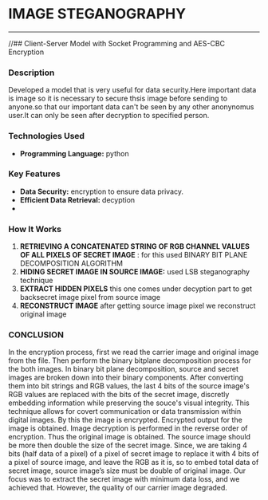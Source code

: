 # IMAGE STEGANOGRAPHY
---
//## Client-Server Model with Socket Programming and AES-CBC Encryption

### Description
Developed a model that is very useful for data security.Here important data is image so it is necessary to secure thsis image before sending to anyone.so that our important data can't be seen by any other anonynomus user.It can only be seen after decryption to specified person.

### Technologies Used
- **Programming Language:** python
### Key Features
- **Data Security:**  encryption to ensure data privacy.
- **Efficient Data Retrieval:** decyption
- 

### How It Works
1. **RETRIEVING A CONCATENATED STRING OF RGB CHANNEL VALUES OF ALL PIXELS OF SECRET IMAGE** : for this used BINARY BIT PLANE DECOMPOSITION ALGORITHM
2. **HIDING SECRET IMAGE IN SOURCE IMAGE:** used LSB steganography technique
3. **EXTRACT HIDDEN PIXELS** this one comes under decyption part to get backsecret image pixel from source image
4. **RECONSTRUCT IMAGE** after getting source image pixel we reconstruct original image

### CONCLUSION
In the encryption process, first we read the carrier image and original image from the file. Then perform the binary bitplane decomposition process for the both images. In binary bit plane decomposition, source and secret images are broken down into their binary components. After converting them into bit strings and RGB values, the last 4 bits  of the source image's RGB values are replaced with the  bits of the secret image, discretly embedding information while preserving the souce's visual integrity. This technique allows for covert communication or data transmission within digital images. By this the image is encrypted. Encrypted output for the image is obtained. Image decryption is performed in the reverse order of encryption. Thus the original image is obtained.
The source image should be more then double the size of the secret image. Since, we are taking 4 bits (half data of a pixel) of a pixel of secret image to replace it with 4 bits of a pixel of source image, and leave the RGB as it is, so to embed total data of secret image, source image’s size must be double of original image.
Our focus was to extract the secret image with minimum data loss, and we achieved that. However, the quality of our carrier image degraded.

